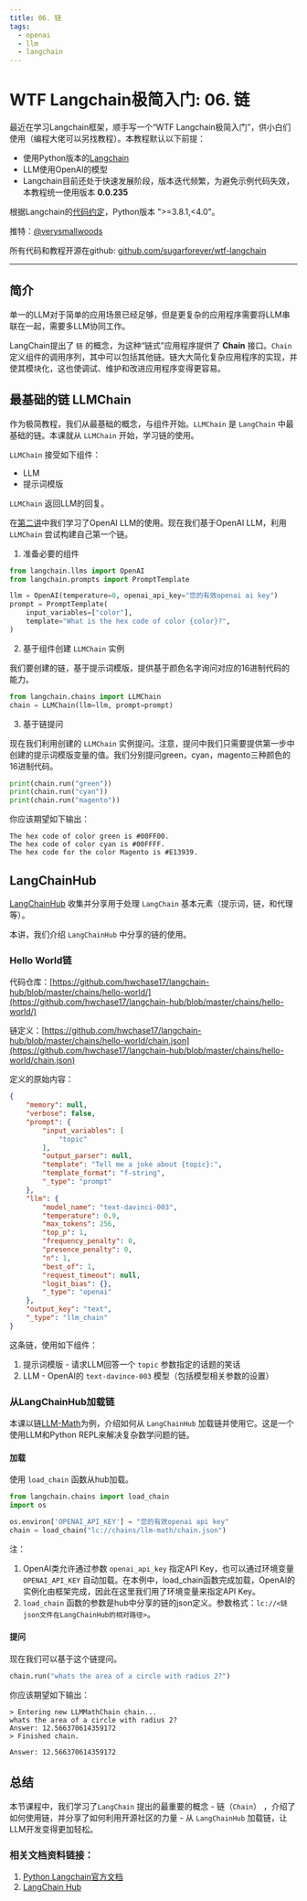 ```yaml
---
title: 06. 链
tags:
  - openai
  - llm
  - langchain
---
```


# WTF Langchain极简入门: 06. 链

最近在学习Langchain框架，顺手写一个“WTF Langchain极简入门”，供小白们使用（编程大佬可以另找教程）。本教程默认以下前提：
- 使用Python版本的[Langchain](https://github.com/hwchase17/langchain)
- LLM使用OpenAI的模型
- Langchain目前还处于快速发展阶段，版本迭代频繁，为避免示例代码失效，本教程统一使用版本 **0.0.235**

根据Langchain的[代码约定](https://github.com/hwchase17/langchain/blob/v0.0.235/pyproject.toml#L14C1-L14C24)，Python版本 ">=3.8.1,<4.0"。

推特：[@verysmallwoods](https://twitter.com/verysmallwoods)

所有代码和教程开源在github: [github.com/sugarforever/wtf-langchain](https://github.com/sugarforever/wtf-langchain)

-----

## 简介

单一的LLM对于简单的应用场景已经足够，但是更复杂的应用程序需要将LLM串联在一起，需要多LLM协同工作。

LangChain提出了 `链` 的概念，为这种“链式”应用程序提供了 **Chain** 接口。`Chain` 定义组件的调用序列，其中可以包括其他链。链大大简化复杂应用程序的实现，并使其模块化，这也使调试、维护和改进应用程序变得更容易。

## 最基础的链 LLMChain

作为极简教程，我们从最基础的概念，与组件开始。`LLMChain` 是 `LangChain` 中最基础的链。本课就从 `LLMChain` 开始，学习链的使用。

`LLMChain` 接受如下组件：
- LLM
- 提示词模版

`LLMChain` 返回LLM的回复。

在[第二讲](../02_Models/README.md)中我们学习了OpenAI LLM的使用。现在我们基于OpenAI LLM，利用 `LLMChain` 尝试构建自己第一个链。

1. 准备必要的组件

```python
from langchain.llms import OpenAI
from langchain.prompts import PromptTemplate

llm = OpenAI(temperature=0, openai_api_key="您的有效openai ai key")
prompt = PromptTemplate(
    input_variables=["color"],
    template="What is the hex code of color {color}?",
)
```

2. 基于组件创建 `LLMChain` 实例

我们要创建的链，基于提示词模版，提供基于颜色名字询问对应的16进制代码的能力。

```python
from langchain.chains import LLMChain
chain = LLMChain(llm=llm, prompt=prompt)
```

3. 基于链提问

现在我们利用创建的 `LLMChain` 实例提问。注意，提问中我们只需要提供第一步中创建的提示词模版变量的值。我们分别提问green，cyan，magento三种颜色的16进制代码。

```python
print(chain.run("green"))
print(chain.run("cyan"))
print(chain.run("magento"))
```

你应该期望如下输出：

```shell
The hex code of color green is #00FF00.
The hex code of color cyan is #00FFFF.
The hex code for the color Magento is #E13939.
```

## LangChainHub

[LangChainHub](https://github.com/hwchase17/langchain-hub) 收集并分享用于处理 `LangChain` 基本元素（提示词，链，和代理等）。

本讲，我们介绍 `LangChainHub` 中分享的链的使用。

### Hello World链

代码仓库：[https://github.com/hwchase17/langchain-hub/blob/master/chains/hello-world/](https://github.com/hwchase17/langchain-hub/blob/master/chains/hello-world/)

链定义：[https://github.com/hwchase17/langchain-hub/blob/master/chains/hello-world/chain.json](https://github.com/hwchase17/langchain-hub/blob/master/chains/hello-world/chain.json)

定义的原始内容：
```json
{
    "memory": null,
    "verbose": false,
    "prompt": {
        "input_variables": [
            "topic"
        ],
        "output_parser": null,
        "template": "Tell me a joke about {topic}:",
        "template_format": "f-string",
        "_type": "prompt"
    },
    "llm": {
        "model_name": "text-davinci-003",
        "temperature": 0.9,
        "max_tokens": 256,
        "top_p": 1,
        "frequency_penalty": 0,
        "presence_penalty": 0,
        "n": 1,
        "best_of": 1,
        "request_timeout": null,
        "logit_bias": {},
        "_type": "openai"
    },
    "output_key": "text",
    "_type": "llm_chain"
}
```

这条链，使用如下组件：
1. 提示词模版 - 请求LLM回答一个 `topic` 参数指定的话题的笑话
2. LLM - OpenAI的 `text-davince-003` 模型（包括模型相关参数的设置）

### 从LangChainHub加载链

本课以链[LLM-Math](https://github.com/hwchase17/langchain-hub/tree/master/chains/llm-math)为例，介绍如何从 `LangChainHub` 加载链并使用它。这是一个使用LLM和Python REPL来解决复杂数学问题的链。

#### 加载

使用 `load_chain` 函数从hub加载。

```python
from langchain.chains import load_chain
import os

os.environ['OPENAI_API_KEY'] = "您的有效openai api key"
chain = load_chain("lc://chains/llm-math/chain.json")
```

注：
1. OpenAI类允许通过参数 `openai_api_key` 指定API Key，也可以通过环境变量 `OPENAI_API_KEY` 自动加载。在本例中，load_chain函数完成加载，OpenAI的实例化由框架完成，因此在这里我们用了环境变量来指定API Key。
2. `load_chain` 函数的参数是hub中分享的链的json定义。参数格式：`lc://<链json文件在LangChainHub的相对路径>`。

#### 提问

现在我们可以基于这个链提问。

```python
chain.run("whats the area of a circle with radius 2?")
```

你应该期望如下输出：

```shell
> Entering new LLMMathChain chain...
whats the area of a circle with radius 2?
Answer: 12.566370614359172
> Finished chain.

Answer: 12.566370614359172
```

## 总结
本节课程中，我们学习了`LangChain` 提出的最重要的概念 - 链（`Chain`） ，介绍了如何使用链，并分享了如何利用开源社区的力量 - 从 `LangChainHub` 加载链，让LLM开发变得更加轻松。

### 相关文档资料链接：
1. [Python Langchain官方文档](https://python.langchain.com/docs/get_started/introduction.html) 
2. [LangChain Hub](https://github.com/hwchase17/langchain-hub)